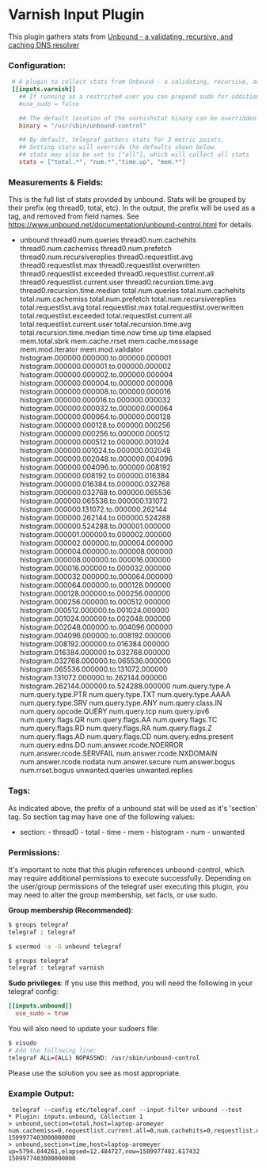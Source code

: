 # Varnish Input Plugin

This plugin gathers stats from [Unbound - a validating, recursive, and caching DNS resolver](https://www.unbound.net/)

### Configuration:

```toml
 # A plugin to collect stats from Unbound - a validating, recursive, and caching DNS resolver
 [[inputs.varnish]]
   ## If running as a restricted user you can prepend sudo for additional access:
   #use_sudo = false

   ## The default location of the varnishstat binary can be overridden with:
   binary = "/usr/sbin/unbound-control"

   ## By default, telegraf gathers stats for 3 metric points.
   ## Setting stats will override the defaults shown below.
   ## stats may also be set to ["all"], which will collect all stats
   stats = ["total.*", "num.*","time.up", "mem.*"]
```

### Measurements & Fields:

This is the full list of stats provided by unbound. Stats will be grouped by their prefix (eg thread0,
total, etc). In the output, the prefix will be used as a tag, and removed from field names. See
https://www.unbound.net/documentation/unbound-control.html for details.

- unbound
    thread0.num.queries
    thread0.num.cachehits
    thread0.num.cachemiss
    thread0.num.prefetch
    thread0.num.recursivereplies
    thread0.requestlist.avg
    thread0.requestlist.max
    thread0.requestlist.overwritten
    thread0.requestlist.exceeded
    thread0.requestlist.current.all
    thread0.requestlist.current.user
    thread0.recursion.time.avg
    thread0.recursion.time.median
    total.num.queries
    total.num.cachehits
    total.num.cachemiss
    total.num.prefetch
    total.num.recursivereplies
    total.requestlist.avg
    total.requestlist.max
    total.requestlist.overwritten
    total.requestlist.exceeded
    total.requestlist.current.all
    total.requestlist.current.user
    total.recursion.time.avg
    total.recursion.time.median
    time.now
    time.up
    time.elapsed
    mem.total.sbrk
    mem.cache.rrset
    mem.cache.message
    mem.mod.iterator
    mem.mod.validator
    histogram.000000.000000.to.000000.000001
    histogram.000000.000001.to.000000.000002
    histogram.000000.000002.to.000000.000004
    histogram.000000.000004.to.000000.000008
    histogram.000000.000008.to.000000.000016
    histogram.000000.000016.to.000000.000032
    histogram.000000.000032.to.000000.000064
    histogram.000000.000064.to.000000.000128
    histogram.000000.000128.to.000000.000256
    histogram.000000.000256.to.000000.000512
    histogram.000000.000512.to.000000.001024
    histogram.000000.001024.to.000000.002048
    histogram.000000.002048.to.000000.004096
    histogram.000000.004096.to.000000.008192
    histogram.000000.008192.to.000000.016384
    histogram.000000.016384.to.000000.032768
    histogram.000000.032768.to.000000.065536
    histogram.000000.065536.to.000000.131072
    histogram.000000.131072.to.000000.262144
    histogram.000000.262144.to.000000.524288
    histogram.000000.524288.to.000001.000000
    histogram.000001.000000.to.000002.000000
    histogram.000002.000000.to.000004.000000
    histogram.000004.000000.to.000008.000000
    histogram.000008.000000.to.000016.000000
    histogram.000016.000000.to.000032.000000
    histogram.000032.000000.to.000064.000000
    histogram.000064.000000.to.000128.000000
    histogram.000128.000000.to.000256.000000
    histogram.000256.000000.to.000512.000000
    histogram.000512.000000.to.001024.000000
    histogram.001024.000000.to.002048.000000
    histogram.002048.000000.to.004096.000000
    histogram.004096.000000.to.008192.000000
    histogram.008192.000000.to.016384.000000
    histogram.016384.000000.to.032768.000000
    histogram.032768.000000.to.065536.000000
    histogram.065536.000000.to.131072.000000
    histogram.131072.000000.to.262144.000000
    histogram.262144.000000.to.524288.000000
    num.query.type.A
    num.query.type.PTR
    num.query.type.TXT
    num.query.type.AAAA
    num.query.type.SRV
    num.query.type.ANY
    num.query.class.IN
    num.query.opcode.QUERY
    num.query.tcp
    num.query.ipv6
    num.query.flags.QR
    num.query.flags.AA
    num.query.flags.TC
    num.query.flags.RD
    num.query.flags.RA
    num.query.flags.Z
    num.query.flags.AD
    num.query.flags.CD
    num.query.edns.present
    num.query.edns.DO
    num.answer.rcode.NOERROR
    num.answer.rcode.SERVFAIL
    num.answer.rcode.NXDOMAIN
    num.answer.rcode.nodata
    num.answer.secure
    num.answer.bogus
    num.rrset.bogus
    unwanted.queries
    unwanted.replies

### Tags:

As indicated above, the  prefix of a unbound stat will be used as it's 'section' tag. So section tag may have one of
the following values:
- section:
      - thread0
      - total
      - time
      - mem
      - histogram
      - num
      - unwanted

### Permissions:

It's important to note that this plugin references unbound-control, which may require additional permissions to execute successfully.
Depending on the user/group permissions of the telegraf user executing this plugin, you may need to alter the group membership, set facls, or use sudo.

**Group membership (Recommended)**:
```bash
$ groups telegraf
telegraf : telegraf

$ usermod -a -G unbound telegraf

$ groups telegraf
telegraf : telegraf varnish
```

**Sudo privileges**:
If you use this method, you will need the following in your telegraf config:
```toml
[[inputs.unbound]]
  use_sudo = true
```

You will also need to update your sudoers file:
```bash
$ visudo
# Add the following line:
telegraf ALL=(ALL) NOPASSWD: /usr/sbin/unbound-control
```

Please use the solution you see as most appropriate.

### Example Output:

```
 telegraf --config etc/telegraf.conf --input-filter unbound --test
* Plugin: inputs.unbound, Collection 1
> unbound,section=total,host=laptop-aromeyer num.cachemiss=0,requestlist.current.all=0,num.cachehits=0,requestlist.overwritten=0,requestlist.max=0,num.recursivereplies=0,requestlist.avg=0,recursion.time.avg=0,recursion.time.median=0,num.prefetch=0,requestlist.exceeded=0,requestlist.current.user=0,tcpusage=0,num.queries=0 1509977403000000000
> unbound,section=time,host=laptop-aromeyer up=5794.844261,elapsed=12.484727,now=1509977402.617432 1509977403000000000

```
